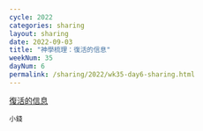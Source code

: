 ```yaml
---
cycle: 2022
categories: sharing
layout: sharing
date: 2022-09-03
title: "神學梳理：復活的信息"
weekNum: 35
dayNum: 6
permalink: /sharing/2022/wk35-day6-sharing.html
---
```


[復活的信息](https://eccseattle.github.io/media/sharing/2022/wk035/2022-09-03-bin.m4a)

`小錢`
